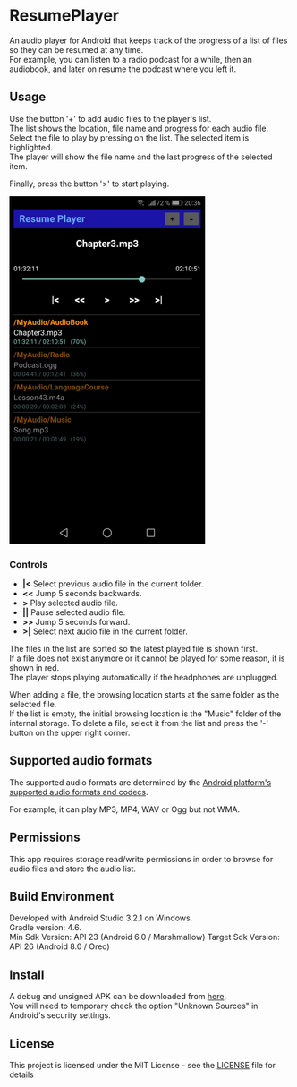 # ResumePlayer

An audio player for Android that keeps track of the progress of a list of files so they can be resumed at any time.  
For example, you can listen to a radio podcast for a while, then an audiobook, and later on resume the podcast where you left it.

## Usage

Use the button '+' to add audio files to the player's list.  
The list shows the location, file name and progress for each audio file.  
Select the file to play by pressing on the list. The selected item is highlighted.  
The player will show the file name and the last progress of the selected item.

Finally, press the button '>' to start playing.

![Screenshot](/screenshot.png)

### Controls

* **|<** Select previous audio file in the current folder.
* **<<** Jump 5 seconds backwards.
* **>** Play selected audio file.
* **||** Pause selected audio file.
* **>>** Jump 5 seconds forward.
* **>|** Select next audio file in the current folder.

The files in the list are sorted so the latest played file is shown first.  
If a file does not exist anymore or it cannot be played for some reason, it is shown in red.  
The player stops playing automatically if the headphones are unplugged.  

When adding a file, the browsing location starts at the same folder as the selected file.  
If the list is empty, the initial browsing location is the "Music" folder of the internal storage.
To delete a file, select it from the list and press the '-' button on the upper right corner.

## Supported audio formats
The supported audio formats are determined by the [Android platform's supported audio formats and codecs](https://developer.android.com/guide/topics/media/media-formats#audio-codecs).

For example, it can play MP3, MP4, WAV or Ogg but not WMA.

## Permissions
This app requires storage read/write permissions in order to browse for audio files and store the audio list.

## Build Environment
Developed with Android Studio 3.2.1 on Windows.  
Gradle version: 4.6.  
Min Sdk Version: API 23 (Android 6.0 / Marshmallow)
Target Sdk Version: API 26 (Android 8.0 / Oreo)

## Install
A debug and unsigned APK can be downloaded from [here](/release/ResumePlayer.apk).  
You will need to temporary check the option "Unknown Sources" in Android's security settings.  

## License

This project is licensed under the MIT License - see the [LICENSE](LICENSE) file for details
